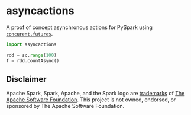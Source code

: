 # asyncactions

A proof of concept asynchronous actions for PySpark using [`concurent.futures`](https://docs.python.org/3/library/concurrent.futures.html#module-concurrent.futures).


```python
import asyncactions

rdd = sc.range(100)
f = rdd.countAsync()
```

## Disclaimer

Apache Spark, Spark, Apache, and the Spark logo are <a href="https://www.apache.org/foundation/marks/">trademarks</a> of
  <a href="http://www.apache.org">The Apache Software Foundation</a>. This project is not owned, endorsed, or sponsored by The Apache Software Foundation.
